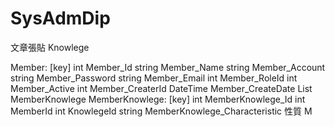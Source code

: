 # SysAdmDip

文章張貼 Knowlege

Member: 
  [key] int Member_Id
  string Member_Name
  string Member_Account
  string Member_Password
  string Member_Email
  int Member_RoleId
  int Member_Active
  int Member_CreaterId
  DateTime Member_CreateDate
  List<MemberKnowlege> MemberKnowlege
MemberKnowlege:
  [key] int MemberKnowlege_Id
  int MemberId
  int KnowlegeId
  string MemberKnowlege_Characteristic 性質
  M
